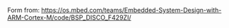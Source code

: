 Form from: https://os.mbed.com/teams/Embedded-System-Design-with-ARM-Cortex-M/code/BSP_DISCO_F429ZI/
